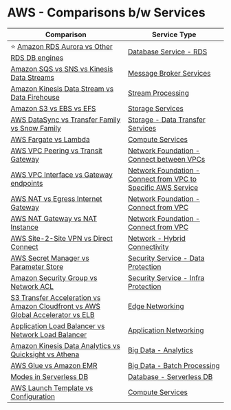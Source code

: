 # AWS - Comparisons b/w Services

| Comparison                                                                                                                                                                      | Service Type                                                                                                                                                            |
|---------------------------------------------------------------------------------------------------------------------------------------------------------------------------------|-------------------------------------------------------------------------------------------------------------------------------------------------------------------------|
| :star: [Amazon RDS Aurora vs Other RDS DB engines](6_DatabaseServices/AmazonRDS/AmazonAuroraVsOtherDBEngines.md)                                                                | [Database Service - RDS](6_DatabaseServices/AmazonRDS)                                                                                                                  |
| [Amazon SQS vs SNS vs Kinesis Data Streams](../1_HLDDesignComponents/4_MessageBrokers/KafkaVsRabbitMQVsSQSVsSNS.md)                                                             | [Message Broker Services](5_MessageBrokerServices)                                                                                                                      |
| [Amazon Kinesis Data Stream vs Data Firehouse](10_BigDataComponents/StreamProcessing/AmazonKinesis/Readme.md)                                                                   | [Stream Processing](10_BigDataComponents/StreamProcessing/)                                                                                                             |
| [Amazon S3 vs EBS vs EFS](7_StorageServices/S3vsEBSvsEFS.md)                                                                                                                    | [Storage Services](7_StorageServices)                                                                                                                                   |
| [AWS DataSync vs Transfer Family vs Snow Family](7_StorageServices/4_HybridOnPerm/DataTransferMigrationServices/ComparisonsDataTransferServices.md)                             | [Storage - Data Transfer Services](7_StorageServices/4_HybridOnPerm/DataTransferMigrationServices)                                                                      |
| [AWS Fargate vs Lambda](3_ComputeServices/AWSFargateVsLambda.md)                                                                                                                | [Compute Services](3_ComputeServices)                                                                                                                                   |
| [AWS VPC Peering vs Transit Gateway](1_NetworkingAndContentDelivery/3_NetworkFoundationsVPC/ConnectBetweenVPCs/VPCPeeringVsTransitGateway.md)                                   | [Network Foundation - Connect between VPCs](1_NetworkingAndContentDelivery/3_NetworkFoundationsVPC/ConnectBetweenVPCs)                                                  |
| [AWS VPC Interface vs Gateway endpoints](1_NetworkingAndContentDelivery/3_NetworkFoundationsVPC/ConnectFromVPC/VPCEndPointsToSpecificAWSService/InterfaceVsGatewayEndPoints.md) | [Network Foundation - Connect from VPC to Specific AWS Service](1_NetworkingAndContentDelivery/3_NetworkFoundationsVPC/ConnectFromVPC/VPCEndPointsToSpecificAWSService) |
| [AWS NAT vs Egress Internet Gateway](1_NetworkingAndContentDelivery/3_NetworkFoundationsVPC/ConnectFromVPC/NATvsEgressInternetGateway.md)                                       | [Network Foundation - Connect from VPC](1_NetworkingAndContentDelivery/3_NetworkFoundationsVPC/ConnectFromVPC)                                                          |
| [AWS NAT Gateway vs NAT Instance](1_NetworkingAndContentDelivery/3_NetworkFoundationsVPC/ConnectFromVPC/NATDevices/NATGatewayVsNATInstances.md)                                 | [Network Foundation - Connect from VPC](1_NetworkingAndContentDelivery/3_NetworkFoundationsVPC/ConnectFromVPC)                                                          |
| [AWS Site-2-Site VPN vs Direct Connect](1_NetworkingAndContentDelivery/4_HybridConnectivity/VPNVsDirectConnect.md)                                                              | [Network - Hybrid Connectivity](1_NetworkingAndContentDelivery/4_HybridConnectivity)                                                                                    |
| [AWS Secret Manager vs Parameter Store](2c_SecurityServices/1_DataProtectionServices/AWSSecretManagerVsParamStore.md)                                                           | [Security Service - Data Protection](2c_SecurityServices/1_DataProtectionServices)                                                                                      |
| [Amazon Security Group vs Network ACL](2c_SecurityServices/2_InfraProtectionServices/VPC/SecurityGroupVsNetworkACL.md)                                                          | [Security Service - Infra Protection](2c_SecurityServices/2_InfraProtectionServices)                                                                                    |
| [S3 Transfer Acceleration vs Amazon Cloudfront vs AWS Global Accelerator vs ELB](1_NetworkingAndContentDelivery/1_EdgeNetworking/AmazonCloudfrontVsGlobalAccelerator.md)        | [Edge Networking](1_NetworkingAndContentDelivery/1_EdgeNetworking)                                                                                                      |
| [Application Load Balancer vs Network Load Balancer](1_NetworkingAndContentDelivery/2_ApplicationNetworking/ElasticLoadBalancer/ALBvsNLB.md)                                    | [Application Networking](1_NetworkingAndContentDelivery/2_ApplicationNetworking)                                                                                        |
| [Amazon Kinesis Data Analytics vs Quicksight vs Athena](10_BigDataComponents/DataAnalytics/AthenaVsQuickSightVsKDA.md)                                                          | [Big Data - Analytics](10_BigDataComponents/DataAnalytics/)                                                                                                             |
| [AWS Glue vs Amazon EMR](10_BigDataComponents/BatchProcessing/AWSGlueVsEMRVsBatch.md)                                                                                                  | [Big Data - Batch Processing](10_BigDataComponents/BatchProcessing)                                                                                                     |
| [Modes in Serverless DB](6_DatabaseServices/ScalingServerlessDB.md)                                                                                                             | [Database - Serverless DB](6_DatabaseServices)                                                                                                                          |
| [AWS Launch Template vs Configuration](3_ComputeServices/AmazonEC2/AutoScalingGroup/LaunchTemplate&Config.md)                                                                   | [Compute Services](3_ComputeServices)                                                                                                                                   |



